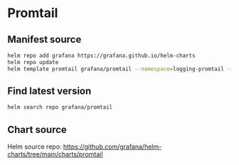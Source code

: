 # Promtail

## Manifest source

```bash
helm repo add grafana https://grafana.github.io/helm-charts
helm repo update
helm template promtail grafana/promtail --namespace=logging-promtail --values values.yaml --version 6.16.4 > deploy/promtail.yaml
```

## Find latest version

```bash
helm search repo grafana/promtail
```

## Chart source

Helm source repo: <https://github.com/grafana/helm-charts/tree/main/charts/promtail>
